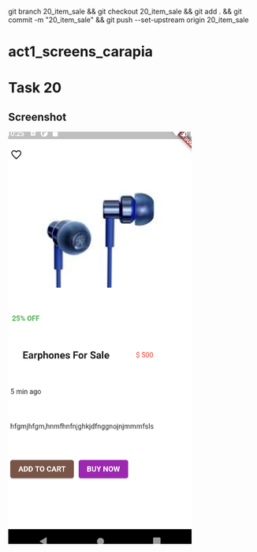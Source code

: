 git branch 20_item_sale && git checkout 20_item_sale && git add . && git commit -m "20_item_sale" && git push --set-upstream origin 20_item_sale

# act1_screens_carapia

# Task 20

## Screenshot

![20_exercise20](screenshots/exercise20.png)

